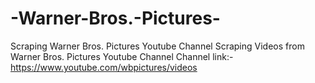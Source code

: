 # -Warner-Bros.-Pictures-
Scraping  Warner Bros. Pictures  Youtube Channel
Scraping Videos from Warner Bros. Pictures  Youtube Channel
Channel link:- https://www.youtube.com/wbpictures/videos
